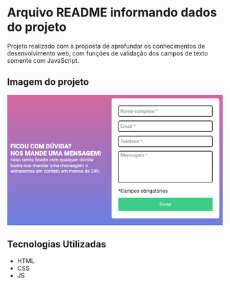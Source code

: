 # Arquivo README informando dados do projeto

Projeto realizado com a proposta de aprofundar os conhecimentos de desenvolvimento web, com funções de validação dos campos de texto somente com JavaScript. 

## Imagem do projeto

<img src="./Design/pagina.png" alt="Imagem do projeto no desktop">


## Tecnologias Utilizadas

- HTML
- CSS
- JS
